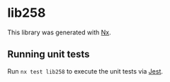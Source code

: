 # lib258

This library was generated with [Nx](https://nx.dev).


## Running unit tests

Run `nx test lib258` to execute the unit tests via [Jest](https://jestjs.io).


